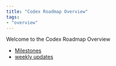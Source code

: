 ```yaml
---
title: "Codex Roadmap Overview"
tags:
- "overview"
---
```

Welcome to the Codex Roadmap Overview
- [Milestones](roadmap/codex/milestones-overview.md)
- [weekly updates](tags/codex-updates)